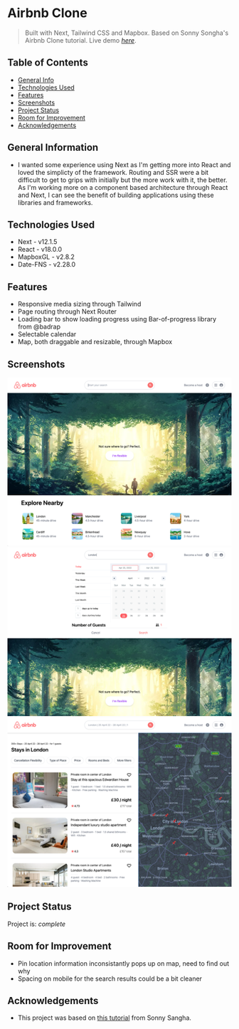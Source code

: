 # Airbnb Clone
> Built with Next, Tailwind CSS and Mapbox. Based on Sonny Songha's Airbnb Clone tutorial.
> Live demo [_here_](https://airbnb-clone2-seven.vercel.app). <!-- If you have the project hosted somewhere, include the link here. -->

## Table of Contents
* [General Info](#general-information)
* [Technologies Used](#technologies-used)
* [Features](#features)
* [Screenshots](#screenshots)
* [Project Status](#project-status)
* [Room for Improvement](#room-for-improvement)
* [Acknowledgements](#acknowledgements)


## General Information
- I wanted some experience using Next as I'm getting more into React and loved the simplicty of the framework. Routing and SSR were a bit difficult to get to grips with initially but the more work with it, the better. As I'm working more on a component based architecture through React and Next, I can see the benefit of building applications using these libraries and frameworks.
<!-- You don't have to answer all the questions - just the ones relevant to your project. -->


## Technologies Used
- Next - v12.1.5
- React - v18.0.0
- MapboxGL - v2.8.2
- Date-FNS - v2.28.0


## Features
- Responsive media sizing through Tailwind
- Page routing through Next Router
- Loading bar to show loading progress using Bar-of-progress library from @badrap
- Selectable calendar
- Map, both draggable and resizable, through Mapbox


## Screenshots
![Home](./public/Screenshots/home.png)
![Search](./public/Screenshots/search.png)
![Result](./public/Screenshots/result.png)


## Project Status
Project is: _complete_ 


## Room for Improvement
- Pin location information inconsistantly pops up on map, need to find out why 
- Spacing on mobile for the search results could be a bit cleaner


## Acknowledgements
- This project was based on [this tutorial](https://youtu.be/ifcODOhSH1o) from Sonny Sangha.
